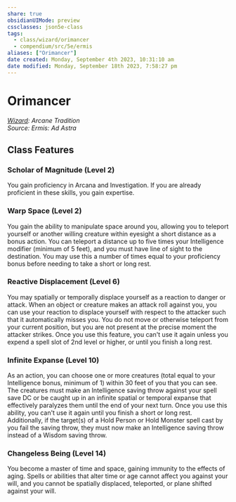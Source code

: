 ```yaml
---
share: true
obsidianUIMode: preview
cssclasses: json5e-class
tags:
  - class/wizard/orimancer
  - compendium/src/5e/ermis
aliases: ["Orimancer"]
date created: Monday, September 4th 2023, 10:31:10 am
date modified: Monday, September 18th 2023, 7:58:27 pm
---
```

# Orimancer

*[Wizard](../../5e-compendium/classes/wizard.md#): Arcane Tradition*  
*Source: Ermis: Ad Astra*  

## Class Features

### Scholar of Magnitude (Level 2)

You gain proficiency in Arcana and Investigation. If you are already proficient in these skills, you gain expertise.

### Warp Space (Level 2)

You gain the ability to manipulate space around you, allowing you to teleport yourself or another willing creature within eyesight a short distance as a bonus action. You can teleport a distance up to five times your Intelligence modifier (minimum of 5 feet), and you must have line of sight to the destination. You may use this a number of times equal to your proficiency bonus before needing to take a short or long rest.

### Reactive Displacement (Level 6)

You may spatially or temporally displace yourself as a reaction to danger or attack. When an object or creature makes an attack roll against you, you can use your reaction to displace yourself with respect to the attacker such that it automatically misses you. You do not move or otherwise teleport from your current position, but you are not present at the precise moment the attacker strikes. Once you use this feature, you can't use it again unless you expend a spell slot of 2nd level or higher, or until you finish a long rest.

### Infinite Expanse (Level 10)

As an action, you can choose one or more creatures (total equal to your Intelligence bonus, minimum of 1) within 30 feet of you that you can see. The creatures must make an Intelligence saving throw against your spell save DC or be caught up in an infinite spatial or temporal expanse that effectively paralyzes them until the end of your next turn. Once you use this ability, you can't use it again until you finish a short or long rest. Additionally, if the target(s) of a Hold Person or Hold Monster spell cast by you fail the saving throw, they must now make an Intelligence saving throw instead of a Wisdom saving throw.

### Changeless Being (Level 14)

You become a master of time and space, gaining immunity to the effects of aging. Spells or abilities that alter time or age cannot affect you against your will, and you cannot be spatially displaced, teleported, or plane shifted against your will.